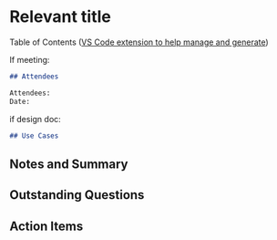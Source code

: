 # Relevant title

Table of Contents ([VS Code extension to help manage and generate](https://marketplace.visualstudio.com/items?itemName=yzhang.markdown-all-in-one))

If meeting:

``` markdown
## Attendees

Attendees:
Date:
```

if design doc:

``` markdown
## Use Cases
```

## Notes and Summary

## Outstanding Questions

## Action Items
